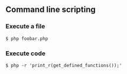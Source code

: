 ## Command line scripting

### Execute a file

```
$ php foobar.php
```

### Execute code

```
$ php -r 'print_r(get_defined_functions());'
```
